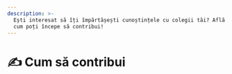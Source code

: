 ```yaml
---
description: >-
  Ești interesat să îți împărtășești cunoștințele cu colegii tăi? Află de aici
  cum poți începe să contribui!
---
```


# ✍ Cum să contribui





